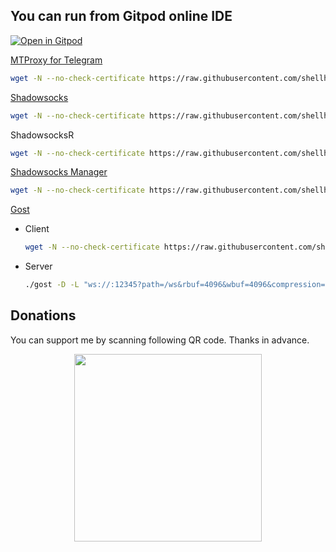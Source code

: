 ## You can run from Gitpod online IDE
[![Open in Gitpod](https://gitpod.io/button/open-in-gitpod.svg)](https://gitpod.io/#https://github.com/shellhub/shell)&nbsp;

[MTProxy for Telegram](https://github.com/shellhub/blog/issues/12)
``` bash
wget -N --no-check-certificate https://raw.githubusercontent.com/shellhub/shell/master/proxy/mt_proxy.sh && chmod +x mt_proxy.sh && ./mt_proxy.sh
```

[Shadowsocks](https://github.com/shellhub/blog/issues/18)
``` bash
wget -N --no-check-certificate https://raw.githubusercontent.com/shellhub/shell/master/proxy/shadowsocks.sh && chmod +x shadowsocks.sh && ./shadowsocks.sh
```

ShadowsocksR
``` bash
wget -N --no-check-certificate https://raw.githubusercontent.com/shellhub/shell/master/shadowsocksr.sh && chmod +x shadowsocksr.sh && ./shadowsocksr.sh
```

[Shadowsocks Manager](https://github.com/shellhub/blog/issues/33)
``` bash
wget -N --no-check-certificate https://raw.githubusercontent.com/shellhub/shell/master/ssmgr/ssmgr.sh && chmod +x ssmgr.sh && ./ssmgr.sh
```

[Gost](https://github.com/shellhub/shell/blob/master/gost-multi.sh)
* Client
  ``` bash
  wget -N --no-check-certificate https://raw.githubusercontent.com/shellhub/shell/master/gost-multi.sh && chmod +x gost-multi.sh && ./gost-multi.sh
  ```
* Server
  ``` bash
  ./gost -D -L "ws://:12345?path=/ws&rbuf=4096&wbuf=4096&compression=false"
  ```

## Donations

You can support me by scanning following QR code. Thanks in advance.
<div align=center><img src="donate.png" width = "300" div align=center />
